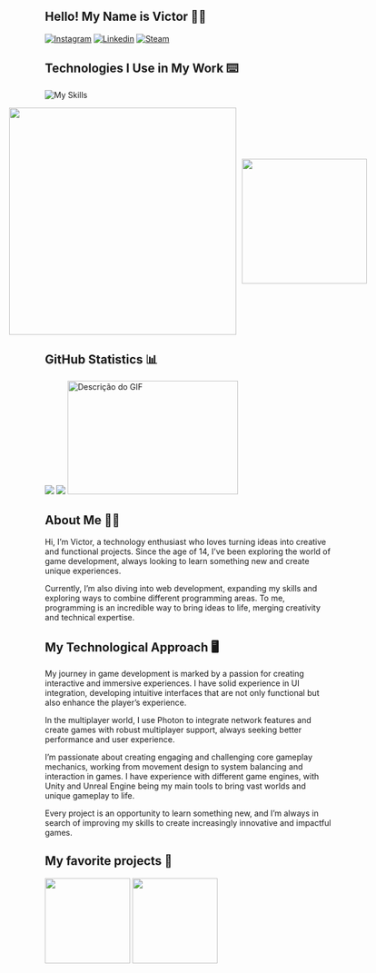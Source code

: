 ## Hello! My Name is Victor 🖐🏻
[![Instagram](https://go-skill-icons.vercel.app/api/icons?i=instagram)](https://www.instagram.com/vito0r___/)
[![Linkedin](https://go-skill-icons.vercel.app/api/icons?i=linkedin)](https://www.linkedin.com/in/victorguilhermesantos/)
[![Steam](https://go-skill-icons.vercel.app/api/icons?i=steam)](https://steamcommunity.com/id/Japa20/)


<div style="display: inline_block"></div>



## Technologies I Use in My Work ⌨️
![My Skills](https://go-skill-icons.vercel.app/api/icons?i=unity,cs,net,unreal,cpp,cmake,js,html,css,ts,py,react,tailwind,nextjs,nodejs,git,rider,vscode,visualstudio,postgres,postman,notion&perline=11)


<div style="display: flex; align-items: center; justify-content: center; gap: 10px;">
  <img width="400px"src="https://github-readme-stats.vercel.app/api/wakatime?username=VictorGuilherme12&theme=radical&hide_border=true">
  <img height="220px" src="https://github-readme-stats.vercel.app/api/top-langs/?username=VictorGuilherme12&theme=radical&show_icons=true&hide_border=true&layout=donut">
</div>







<div style="display: inline_block"></div>


## GitHub Statistics 📊

<div>
  
<img src="http://github-profile-summary-cards.vercel.app/api/cards/profile-details?username=VictorGuilherme12&theme=radical">
<img src="http://github-profile-summary-cards.vercel.app/api/cards/stats?username=VictorGuilherme12&theme=radical">
<img src="src/laptop.gif" alt="Descrição do GIF" width="300" height="200"/>

</div>




  <div style="display: inline_block"></div>

  ## About Me 👋🏻
  
 Hi, I’m Victor, a technology enthusiast who loves turning ideas into creative and functional projects. Since the age of 14, I’ve been exploring the world of game development, always looking to learn something new and create unique experiences.

Currently, I’m also diving into web development, expanding my skills and exploring ways to combine different programming areas. To me, programming is an incredible way to bring ideas to life, merging creativity and technical expertise.

<div style="display: inline_block"></div>


 ##  My Technological Approach 🖥️

My journey in game development is marked by a passion for creating interactive and immersive experiences. I have solid experience in UI integration, developing intuitive interfaces that are not only functional but also enhance the player’s experience.

In the multiplayer world, I use Photon to integrate network features and create games with robust multiplayer support, always seeking better performance and user experience.

I’m passionate about creating engaging and challenging core gameplay mechanics, working from movement design to system balancing and interaction in games. I have experience with different game engines, with Unity and Unreal Engine being my main tools to bring vast worlds and unique gameplay to life.

Every project is an opportunity to learn something new, and I’m always in search of improving my skills to create increasingly innovative and impactful games.


<div style="display: inline_block"></div>

## My favorite projects 📌

<div>
  <img height="150" src="https://github-readme-stats.vercel.app/api/pin/?username=VictorGuilherme12&repo=ReSize&theme=radical&hide_border=true">
  <img height="150" src="https://github-readme-stats.vercel.app/api/pin/?username=VictorGuilherme12&repo=SplineCppClass&theme=radical&hide_border=true">


   
</div>







